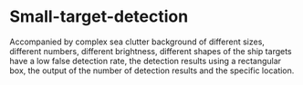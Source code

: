 # Small-target-detection
Accompanied by complex sea clutter background of different sizes, different numbers, different brightness, different shapes of the ship targets have a low false detection rate, the detection results using a rectangular box, the output of the number of detection results and the specific location.
